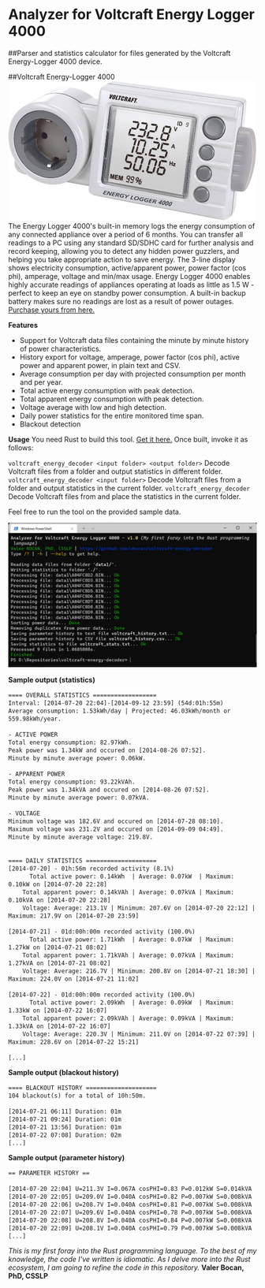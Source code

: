 # Analyzer for Voltcraft Energy Logger 4000
##Parser and statistics calculator for files generated by the Voltcraft Energy-Logger 4000 device.

##Voltcraft Energy-Logger 4000
![Voltcraft Energy Logger 4000](./assets/voltcraft-energy-logger-4000.jpg)
The Energy Logger 4000's built-in memory logs the energy consumption of any connected appliance over a period of 6 months. You can transfer all readings to a PC using any standard SD/SDHC card for further analysis and record keeping, allowing you to detect any hidden power guzzlers, and helping you take appropriate action to save energy. The 3-line display shows electricity consumption, active/apparent power, power factor (cos phi), amperage, voltage and min/max usage. Energy Logger 4000 enables highly accurate readings of appliances operating at loads as little as 1.5 W - perfect to keep an eye on standby power consumption. A built-in backup battery makes sure no readings are lost as a result of power outages.
[Purchase yours from here.](https://www.conrad.com/p/voltcraft-energy-logger-4000-energy-consumption-meter-selectable-energy-tariffs-energy-cost-calculator-125444)

**Features**
- Support for Voltcraft data files containing the minute by minute history of power characteristics.
- History export for voltage, amperage, power factor (cos phi), active power and apparent power, in plain text and CSV.
- Average consumption per day with projected consumption per month and per year.
- Total active energy consumption with peak detection.
- Total apparent energy consumption with peak detection.
- Voltage average with low and high detection.
- Daily power statistics for the entire monitored time span.
- Blackout detection

**Usage**
You need Rust to build this tool. [Get it here.](https://rustup.rs/)
Once built, invoke it as follows:

`voltcraft_energy_decoder <input folder> <output folder>`
Decode Voltcraft files from a folder and output statistics in different folder.
`voltcraft_energy_decoder <input folder>`
Decode Voltcraft files from a folder and output statistics in the current folder.
`voltcraft_energy_decoder`
Decode Voltcraft files from and place the statistics in the current folder.

Feel free to run the tool on the provided sample data.

![Voltcraft Energy Analyzer](./assets/voltcraft-energy-analyzer.png)

**Sample output (statistics)**
```
==== OVERALL STATISTICS ==================
Interval: [2014-07-20 22:04]-[2014-09-12 23:59] (54d:01h:55m)
Average consumption: 1.53kWh/day | Projected: 46.03kWh/month or 559.98kWh/year.

- ACTIVE POWER
Total energy consumption: 82.97kWh.
Peak power was 1.34kW and occured on [2014-08-26 07:52].
Minute by minute average power: 0.06kW.

- APPARENT POWER
Total energy consumption: 93.22kVAh.
Peak power was 1.34kVA and occured on [2014-08-26 07:52].
Minute by minute average power: 0.07kVA.

- VOLTAGE
Minimum voltage was 182.6V and occured on [2014-07-28 08:10].
Maximum voltage was 231.2V and occured on [2014-09-09 04:49].
Minute by minute average voltage: 219.8V.


==== DAILY STATISTICS ====================
[2014-07-20] - 01h:56m recorded activity (8.1%)
      Total active power: 0.14kWh  | Average: 0.07kW  | Maximum: 0.10kW on [2014-07-20 22:28]
    Total apparent power: 0.14kVAh | Average: 0.07kVA | Maximum: 0.10kVA on [2014-07-20 22:28]
    Voltage: Average: 213.1V | Minimum: 207.6V on [2014-07-20 22:12] | Maximum: 217.9V on [2014-07-20 23:59]

[2014-07-21] - 01d:00h:00m recorded activity (100.0%)
      Total active power: 1.71kWh  | Average: 0.07kW  | Maximum: 1.27kW on [2014-07-21 08:02]
    Total apparent power: 1.71kVAh | Average: 0.07kVA | Maximum: 1.27kVA on [2014-07-21 08:02]
    Voltage: Average: 216.7V | Minimum: 200.8V on [2014-07-21 18:30] | Maximum: 224.0V on [2014-07-21 11:02]

[2014-07-22] - 01d:00h:00m recorded activity (100.0%)
      Total active power: 2.09kWh  | Average: 0.09kW  | Maximum: 1.33kW on [2014-07-22 16:07]
    Total apparent power: 2.09kVAh | Average: 0.09kVA | Maximum: 1.33kVA on [2014-07-22 16:07]
    Voltage: Average: 220.3V | Minimum: 211.0V on [2014-07-22 07:39] | Maximum: 228.6V on [2014-07-22 15:21]

[...]
```

**Sample output (blackout history)**
```
==== BLACKOUT HISTORY ====================
104 blackout(s) for a total of 10h:50m.

[2014-07-21 06:11] Duration: 01m
[2014-07-21 09:24] Duration: 01m
[2014-07-21 13:56] Duration: 01m
[2014-07-22 07:08] Duration: 02m
[...]
```

**Sample output (parameter history)**
```
== PARAMETER HISTORY ==

[2014-07-20 22:04] U=211.3V I=0.067A cosPHI=0.83 P=0.012kW S=0.014kVA
[2014-07-20 22:05] U=209.0V I=0.040A cosPHI=0.82 P=0.007kW S=0.008kVA
[2014-07-20 22:06] U=208.7V I=0.040A cosPHI=0.81 P=0.007kW S=0.008kVA
[2014-07-20 22:07] U=209.6V I=0.040A cosPHI=0.78 P=0.007kW S=0.008kVA
[2014-07-20 22:08] U=208.8V I=0.040A cosPHI=0.84 P=0.007kW S=0.008kVA
[2014-07-20 22:09] U=208.1V I=0.040A cosPHI=0.79 P=0.007kW S=0.008kVA
[...]
```

*This is my first foray into the Rust programming language. To the best of my knowledge, the code I've written is idiomatic. As I delve more into the Rust ecosystem, I am going to refine the code in this repository.*
**Valer Bocan, PhD, CSSLP**